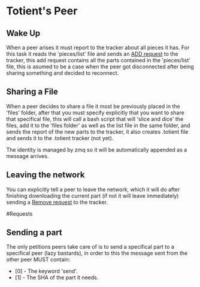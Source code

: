 Totient's Peer
==============


## Wake Up

When a peer arises it must report to the tracker about all pieces it has. For this task it reads the 'pieces/list' file
and sends an [ADD request](https://github.com/pin3da/totient/blob/master/doc/tracker.md#add) to the tracker, this add request contains all the parts contained in the 'pieces/list' file, this is asumed to be a case when the peer got disconnected after being sharing something and decided to reconnect.

## Sharing a File

When a peer decides to share a file it most be previously placed in the 'files' folder, after that you must specify explicitly that you want to share that specifical file, this will call a bash script that will 'slice and dice' the files, add it to the 'files folder' as well as the list file in the same folder, and sends the report of the new parts to the tracker, it also creates .totient file and sends it to the .totient tracker (not yet).

The identity is managed by zmq so it will be automatically appended as a message arrives.

## Leaving the network

You can explicitly tell a peer to leave the network, which it will do after finishing downloading the current part (if not it will leave immediately) sending a [Remove request](https://github.com/pin3da/totient/blob/master/doc/tracker.md#remove) to the tracker.

#Requests

## Sending a part

The only petitions peers take care of is to send a specifical part to a specifical peer (lazy bastards), in order to this the message sent from the other peer MUST contain:

- [0] - The keyword 'send'.
- [1] - The SHA of the part it needs.




